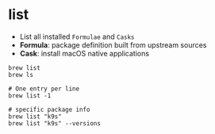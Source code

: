# list

- List all installed `Formulae` and `Casks`
- **Formula**: package definition built from upstream sources
- **Cask**: install macOS native applications

```shell
brew list
brew ls

# One entry per line
brew list -1

# specific package info
brew list "k9s"
brew list "k9s" --versions
```
